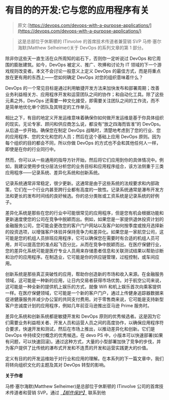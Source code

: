 # 有目的的开发:它与您的应用程序有关

> 原文:[https://devops.com/devops-with-a-purpose-applications/](https://devops.com/devops-with-a-purpose-applications/)

> 这是总部位于休斯顿的 ITinvolve 的首席技术传道者兼营销 SVP 马修·塞尔海默(Matthew Selheimer)关于 DevOps 的系列文章的第 1 部分。

除非你这些天一直生活在众所周知的岩石下，否则你一定听说过 DevOps 和它周围的膨胀建筑。如今，DevOps 被定义、推广、吹捧和讨论为 IT 领域的下一个游戏规则改变者。本文不会讨论一般意义上定义 DevOps 的最佳方式，而是将重点放在更有用的东西上——您如何确定 DevOps 对您的组织意味着什么？

DevOps 的一个常见目标是通过利用敏捷开发方法来加快发布和部署周期；改善业务利益相关方、应用程序开发和运营团队之间的协作；和自动化工具。除了这些元素之外，DevOps 还需要一种文化接受，即需要关注团队之间的工作流，而不是简单地优化单个团队及其特定的工作单元。

相比之下，有目的地定义开发运维意味着确保你如何做开发运维是基于你具体组织的现实。无论专家、顾问和供应商怎么说，都没有“放之四海而皆准”的 DevOps。从后退一步开始。确保您在制定 DevOps 战略时，清楚地考虑到了您的行业、您的应用程序、您的文化和您的人员；然后在这个基础上应用 DevOps 原则。因为每个组织的目的都会不同，所以你做 DevOps 的方式也不会和其他任何人一样，即使是在你的行业同行中。

然而，你可以从一些通用的指导方针开始，然后将它们应用到你的具体情况中。例如，我建议使用步伐分层法分析您的业务目标和应用程序组合，该方法侧重于三类应用程序——记录系统、差异化系统和创新系统。

记录系统通常非常稳定，很少更新。这通常是由于这些系统的法规要求和内部政策，它们在一个行业内甚至跨行业都有高度的一致性。记录系统通常是瀑布开发方法和更长的发布时间线的良好候选。你的总分类账或工资系统是记录系统的好例子。

差异化系统是那些在您的行业中可能很常见的应用程序，但是您有机会根据功能和更新速度使您的公司在竞争中脱颖而出。例如，如果您是一家提供退休投资计划的金融服务公司，您可能会更改您的客户门户网站以及客户如何按季度或按月选择新的投资选项，以增强客户体验并保持竞争力和差异化。如果您是一家航空公司，这可能是您的机组人员排班应用程序，它可以确保您在需要时有合适的机组人员可用，并可以提高您的准点起飞百分比，从而在竞争中脱颖而出。在医疗保健行业，您的差异化系统可能是医疗专业人员用来存储患者信息和关联测试结果以帮助诊断和治疗的应用程序。在制造业，它可能是你的供应链管理，过程控制，或车间应用。

创新系统是那些真正突破性的应用，帮助你创造新的市场和收入来源。在金融服务领域，这可能是一种新的应用，让日内交易者获得市场优势。对于航空公司来说，这可能是一种全新的提供机上娱乐的方式，就像 Wifi 和机上娱乐首次向乘客提供一样。在医疗保健领域，它可能是一个新的客户门户，通过上传健身追踪器数据来促进健康服务并减少办公室的共同支付费用。对于零售商来说，它可能是支持新型客户忠诚度计划的应用程序，例如几年前亚马逊推出亚马逊 Prime 服务时。

差异化系统和创新系统都是敏捷开发和 DevOps 原则的优秀候选者。这是因为它们需要业务利益相关者、开发人员和运营人员之间的高度协作，以确保应用程序符合要求，快速开发和测试，然后在市场上推出，以推动差异化和创新。它们是 DevOps 中持续交付概念的优秀候选，在 devo PS 中，小版本可以快速部署(如果有问题，可以快速回滚)。通过这种方式，大量的小型部署加快了竞争的步伐，并为客户提供了比传统的瀑布式开发和不连贯的开发和运营实践更大的价值。

定义有目的的开发运维始于对行业和应用的理解。在本系列的下一篇文章中，我们将转向组织文化的主题及其对 DevOps 转型的影响。

**关于作者**

马修·塞尔海默(Matthew Selheimer)是总部位于休斯顿的 ITinvolve 公司的首席技术传道者和营销 SVP。通过 [*【邮件保护】*](/cdn-cgi/l/email-protection#026f6376766a6775426b766b6c746d6e74672c616d6f) 联系到他